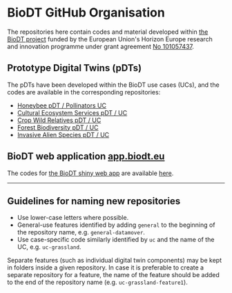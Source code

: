 # BioDT GitHub Organisation

The repositories here contain codes and material developed within [the BioDT project](https://biodt.eu/) funded by the European Union's Horizon Europe research and innovation programme under grant agreement [No 101057437](https://doi.org/10.3030/101057437). 

## Prototype Digital Twins (pDTs)

The pDTs have been developed within the BioDT use cases (UCs), and the codes are available in the corresponding repositories:

* [Honeybee pDT / Pollinators UC](https://github.com/BioDT/uc-pollinators)
* [Cultural Ecosystem Services pDT / UC](https://github.com/BioDT/uc-ces)
* [Crop Wild Relatives pDT / UC](https://github.com/BioDT/uc-cwr)
* [Forest Biodiversity pDT / UC](https://github.com/BioDT/uc-forest-bird)
* [Invasive Alien Species pDT / UC](https://github.com/BioDT/uc-ias-workflows)

## BioDT web application [app.biodt.eu](https://app.biodt.eu)

The codes for [the BioDT shiny web app](https://app.biodt.eu) are available [here](https://github.com/BioDT/biodt-shiny).

---

## Guidelines for naming new repositories

- Use lower-case letters where possible.
- General-use features identified by adding `general` to the beginning of the repository name, e.g. `general-datamover`.
- Use case-specific code similarly identified by `uc` and the name of the UC, e.g. `uc-grassland`.

Separate features (such as individual digital twin components) may be kept in folders inside a given repository. In case it is preferable to create a separate repository for a feature, the name of the feature should be added to the end of the repository name (e.g. `uc-grassland-feature1`).
